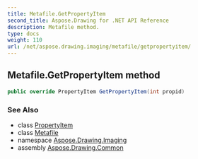 ```yaml
---
title: Metafile.GetPropertyItem
second_title: Aspose.Drawing for .NET API Reference
description: Metafile method. 
type: docs
weight: 110
url: /net/aspose.drawing.imaging/metafile/getpropertyitem/
---
```

## Metafile.GetPropertyItem method

```csharp
public override PropertyItem GetPropertyItem(int propid)
```

### See Also

* class [PropertyItem](../../propertyitem/)
* class [Metafile](../)
* namespace [Aspose.Drawing.Imaging](../../metafile/)
* assembly [Aspose.Drawing.Common](../../../)


